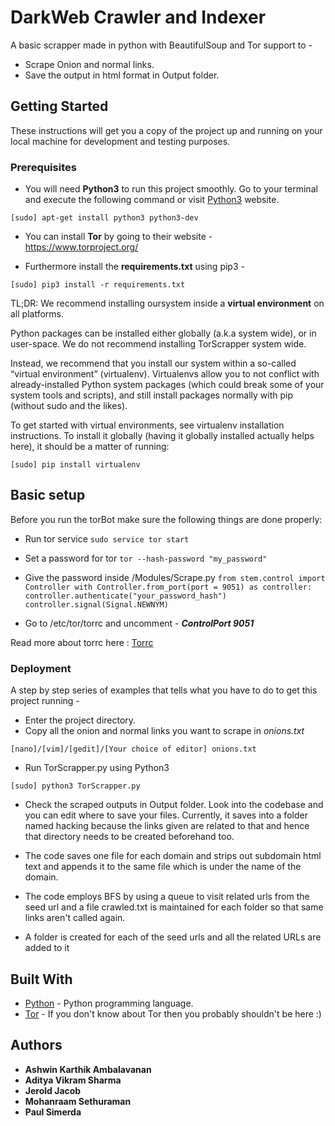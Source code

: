 # DarkWeb Crawler and Indexer
A basic scrapper made in python with BeautifulSoup and Tor support to - 

* Scrape Onion and normal links.
* Save the output in html format in Output folder.

## Getting Started

These instructions will get you a copy of the project up and running on your local machine for development and testing purposes.

### Prerequisites

* You will need **Python3** to run this project smoothly. Go to your terminal and execute the following command or visit [Python3](https://www.python.org/download/releases/3.0/) website.

```
[sudo] apt-get install python3 python3-dev
```

* You can install **Tor** by going to their website - https://www.torproject.org/

* Furthermore install the **requirements.txt** using pip3 - 

```
[sudo] pip3 install -r requirements.txt
```

TL;DR: We recommend installing oursystem inside a **virtual environment** on all platforms.

Python packages can be installed either globally (a.k.a system wide), or in user-space. We do not recommend installing TorScrapper system wide.

Instead, we recommend that you install our system within a so-called “virtual environment” (virtualenv). Virtualenvs allow you to not conflict with already-installed Python system packages (which could break some of your system tools and scripts), and still install packages normally with pip (without sudo and the likes).

To get started with virtual environments, see virtualenv installation instructions. To install it globally (having it globally installed actually helps here), it should be a matter of running:

```
[sudo] pip install virtualenv
```
## Basic setup
Before you run the torBot make sure the following things are done properly:

* Run tor service
`sudo service tor start`

* Set a password for tor
`tor --hash-password "my_password" `

* Give the password inside /Modules/Scrape.py
`from stem.control import Controller
with Controller.from_port(port = 9051) as controller:
 controller.authenticate("your_password_hash")
 controller.signal(Signal.NEWNYM)`

* Go to /etc/tor/torrc and uncomment - _**ControlPort 9051**_

Read more about torrc here : [Torrc](https://github.com/ConanKapoor/TorScrapper/blob/master/Tor.md)

### Deployment

A step by step series of examples that tells what you have to do to get this project running -

* Enter the project directory.
* Copy all the onion and normal links you want to scrape in _onions.txt_

```
[nano]/[vim]/[gedit]/[Your choice of editor] onions.txt
```

* Run TorScrapper.py using Python3

```
[sudo] python3 TorScrapper.py
```

* Check the scraped outputs in Output folder. Look into the codebase and you can edit where to save your files. Currently, it saves into a folder named hacking because the links given are related to that and hence that directory needs to be created beforehand too.

* The code saves one file for each domain and strips out subdomain html text and appends it to the same file which is under the name of the domain.

* The code employs BFS by using a queue to visit related urls from the seed url and a file crawled.txt is maintained for each folder so that same links aren't called again.

* A folder is created for each of the seed urls and all the related URLs are added to it


## Built With

* [Python](https://www.python.org/) - Python programming language.
* [Tor](https://www.torproject.org/) - If you don't know about Tor then you probably shouldn't be here :)


## Authors

* **Ashwin Karthik Ambalavanan**
* **Aditya Vikram Sharma**
* **Jerold Jacob**
* **Mohanraam Sethuraman**
* **Paul Simerda**


